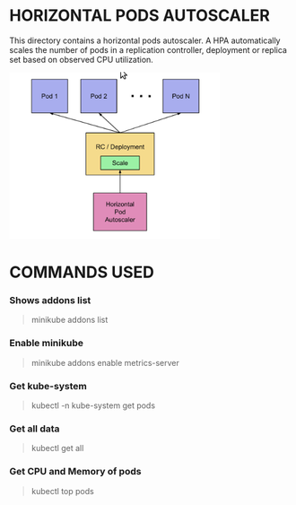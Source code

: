 # HORIZONTAL PODS AUTOSCALER
This directory contains a horizontal pods autoscaler. A HPA automatically scales the number of pods in a replication controller, deployment or replica set based on observed CPU utilization.

![](HPA.png)

# COMMANDS USED

### **Shows addons list**

> minikube addons list

### **Enable minikube**

> minikube addons enable metrics-server

### **Get kube-system**

> kubectl -n kube-system get pods

### **Get all data**

> kubectl get all

### **Get CPU and Memory of pods**

> kubectl top pods
